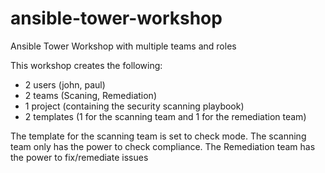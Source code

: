 # ansible-tower-workshop
Ansible Tower Workshop with multiple teams and roles

This workshop creates the following:

- 2 users (john, paul)
- 2 teams (Scaning, Remediation)
- 1 project (containing the security scanning playbook)
- 2 templates (1 for the scanning team and 1 for the remediation team)

The template for the scanning team is set to check mode. The scanning team only has the power to check compliance. The Remediation team has the power to fix/remediate issues
